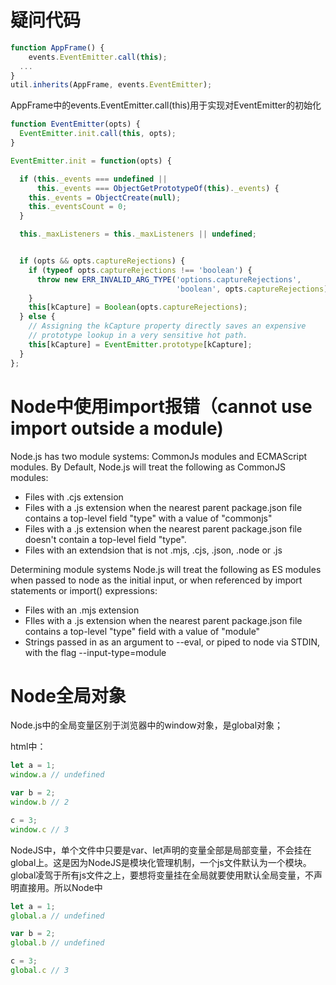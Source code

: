 # 疑问代码
```js
function AppFrame() {  
    events.EventEmitter.call(this);  
  ...
}
util.inherits(AppFrame, events.EventEmitter);    
```
AppFrame中的events.EventEmitter.call(this)用于实现对EventEmitter的初始化  
```js
function EventEmitter(opts) {
  EventEmitter.init.call(this, opts);
}

EventEmitter.init = function(opts) {

  if (this._events === undefined ||
      this._events === ObjectGetPrototypeOf(this)._events) {
    this._events = ObjectCreate(null);
    this._eventsCount = 0;
  }

  this._maxListeners = this._maxListeners || undefined;


  if (opts && opts.captureRejections) {
    if (typeof opts.captureRejections !== 'boolean') {
      throw new ERR_INVALID_ARG_TYPE('options.captureRejections',
                                     'boolean', opts.captureRejections);
    }
    this[kCapture] = Boolean(opts.captureRejections);
  } else {
    // Assigning the kCapture property directly saves an expensive
    // prototype lookup in a very sensitive hot path.
    this[kCapture] = EventEmitter.prototype[kCapture];
  }
};
```

# Node中使用import报错（cannot use import outside a module)

Node.js has two module systems: CommonJs modules and ECMAScript modules. By Default, Node.js will treat the following as CommonJS modules:
- Files with  .cjs extension
- Files with a .js extension when the nearest parent package.json file contains a top-level field "type" with a value of "commonjs"
- Files with a .js extension when the nearest parent package.json file doesn't contain a top-level field "type".
- Files with an extendsion that is not .mjs, .cjs, .json, .node or .js

Determining module systems
Node.js will treat the following  as ES modules when passed to node as the initial input, or when referenced by import statements or import() expressions:
- Files with an .mjs extension
- FIles with a .js extension when the nearest parent package.json file contains a top-level "type" field with a value of "module"
- Strings passed in as an argument to --eval, or piped to node via STDIN, with the flag --input-type=module

# Node全局对象

Node.js中的全局变量区别于浏览器中的window对象，是global对象；  

html中：
~~~js
let a = 1;
window.a // undefined

var b = 2;
window.b // 2

c = 3;
window.c // 3
~~~

NodeJS中，单个文件中只要是var、let声明的变量全部是局部变量，不会挂在global上。这是因为NodeJS是模块化管理机制，一个js文件默认为一个模块。global凌驾于所有js文件之上，要想将变量挂在全局就要使用默认全局变量，不声明直接用。所以Node中
~~~js
let a = 1;
global.a // undefined

var b = 2;
global.b // undefined

c = 3;
global.c // 3
~~~
